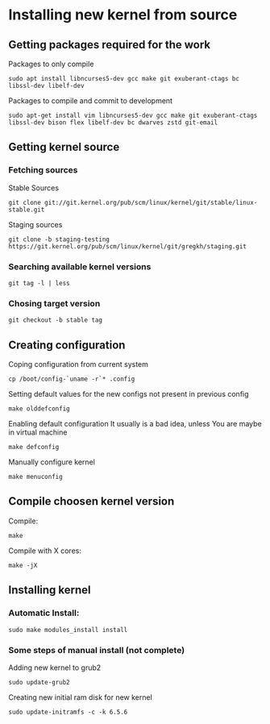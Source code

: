 # Installing new kernel from source
## Getting packages required for the work
Packages to only compile
```
sudo apt install libncurses5-dev gcc make git exuberant-ctags bc libssl-dev libelf-dev
```

Packages to compile and commit to development
```
sudo apt-get install vim libncurses5-dev gcc make git exuberant-ctags libssl-dev bison flex libelf-dev bc dwarves zstd git-email
```
## Getting kernel source
### Fetching sources
Stable Sources
```
git clone git://git.kernel.org/pub/scm/linux/kernel/git/stable/linux-stable.git
```
Staging sources
```
git clone -b staging-testing https://git.kernel.org/pub/scm/linux/kernel/git/gregkh/staging.git
```
### Searching available kernel versions
```
git tag -l | less
```

### Chosing target version
```
git checkout -b stable tag
```
## Creating configuration
Coping configuration from current system
```
cp /boot/config-`uname -r`* .config
```

Setting default values for the new configs not present in previous config
```
make olddefconfig
```

Enabling default configuration
It usually is a bad idea, unless You are maybe in virtual machine
```
make defconfig
```

Manually configure kernel
```
make menuconfig
```
## Compile choosen kernel version
Compile:
```
make
```

Compile with X cores:
```
make -jX
```
## Installing kernel
### Automatic Install:
```
sudo make modules_install install
```

### Some steps of manual install (not complete)
Adding new kernel to grub2
```
sudo update-grub2
```

Creating new initial ram disk for new kernel
```
sudo update-initramfs -c -k 6.5.6
```
